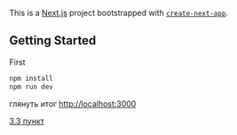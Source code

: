 This is a [Next.js](https://nextjs.org/) project bootstrapped with [`create-next-app`](https://github.com/vercel/next.js/tree/canary/packages/create-next-app).

## Getting Started

First
```bash
npm install
npm run dev
```

глянуть итог [http://localhost:3000](http://localhost:3000)

[3.3 пункт](https://imgur.com/X3cgl0h)
